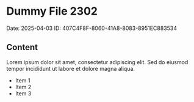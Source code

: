 # Dummy File 2302

Date: 2025-04-03
ID: 407C4F8F-8060-41A8-8083-8951EC883534

## Content

Lorem ipsum dolor sit amet, consectetur adipiscing elit.
Sed do eiusmod tempor incididunt ut labore et dolore magna aliqua.

* Item 1
* Item 2
* Item 3
